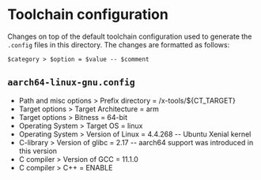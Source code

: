 # Toolchain configuration

Changes on top of the default toolchain configuration used to generate the
`.config` files in this directory. The changes are formatted as follows:

```
$category > $option = $value -- $comment
```

## `aarch64-linux-gnu.config`

- Path and misc options > Prefix directory = /x-tools/${CT\_TARGET}
- Target options > Target Architecture = arm
- Target options > Bitness = 64-bit
- Operating System > Target OS = linux
- Operating System > Version of Linux = 4.4.268 -- Ubuntu Xenial kernel
- C-library > Version of glibc = 2.17 -- aarch64 support was introduced in this version
- C compiler > Version of GCC = 11.1.0
- C compiler > C++ = ENABLE
